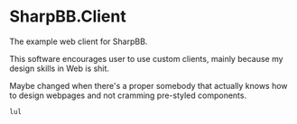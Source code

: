 # SharpBB.Client
The example web client for SharpBB. 

This software encourages user to use custom clients, mainly because my design skills in Web is shit. 

Maybe changed when there's a proper somebody that actually knows how to design webpages and not cramming pre-styled components. 


    lul